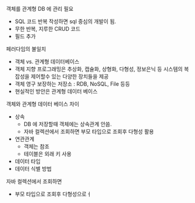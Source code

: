 객체를 관계형 DB 에 관리 필요
- SQL 코드 반복 작성하면 sql 중심의 개발이 됨.
- 무한 반복, 지루한 CRUD 코드
- 필드 추가 

페러다임의 불일치
- 객체 vs. 관계형 데이터베이스 
- 객체 지향 프로그래밍은 추상화, 캡슐화, 상형화, 다형성, 정보은닉 등 시스템의 복잡성을 제어할수 있는 다양한 장치들을 제공 
- 객체 영구 보장하는 저장소 : RDB, NoSQL, File 등등
- 현실적인 방안은 관계형 데이터 베이스

객체와 관계형 데이터 베이스 차이
- 상속
  - DB 에 저장할때 객체에는 상속관계 안씀.
  - 자바 컬렉션에서 조회하면 부모 타입으로 조회후 다형성 활용 
- 연관관계
  - 객체는 참조
  - 테이블은 외래 키 사용
- 데이터 타입
- 데이터 식별 방법

자바 컬렉션에서 조회하면
- 부모 타입으로 조회후 다형성으로ㅓ 
